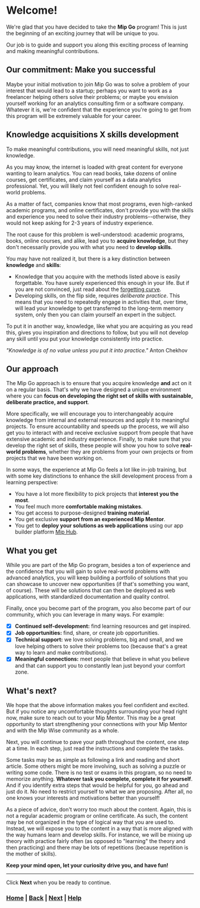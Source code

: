 # Welcome!

We're glad that you have decided to take the **Mip Go** program!
This is just the beginning of an exciting journey that will be unique to you.

Our job is to guide and support you along this exciting process of learning and making meaningful contributions.

## Our commitment: Make you successful

Maybe your initial motivation to join Mip Go was to solve a problem of your interest that would lead to a startup; perhaps you want to work as a freelancer helping others solve their problems; or maybe you envision yourself working for an analytics consulting firm or a software company.
Whatever it is, we're confident that the experience you're going to get from this program will be extremely valuable for your career.

## Knowledge acquisitions X skills development

To make meaningful contributions, you will need meaningful skills, not just knowledge.

As you may know, the internet is loaded with great content for everyone wanting to learn analytics. You can read books, take dozens of online courses, get certificates, and claim yourself as a data analytics professional.
Yet, you will likely not feel confident enough to solve real-world problems.

As a matter of fact, companies know that most programs, even high-ranked academic programs, and online certificates, don't provide you with the skills and experience you need to solve their industry problems--otherwise, they would not keep asking for 2-3 years of industry experience.

The root cause for this problem is well-understood: academic programs, books, online courses, and alike, lead you to **acquire knowledge**, but they don't necessarily provide you with what you need to **develop skills**.

You may have not realized it, but there is a key distinction between **knowledge** and **skills**:

* Knowledge that you acquire with the methods listed above is easily forgettable. You have surely experienced this enough in your life. But if you are not convinced, just read about the [forgetting curve](https://en.wikipedia.org/wiki/Forgetting_curve).
* Developing skills, on the flip side, requires *deliberate practice*. This means that you need to repeatedly engage in activities that, over time, will lead your knowledge to get transferred to the long-term memory system, only then you can claim yourself an expert in the subject.

To put it in another way, knowledge, like what you are acquiring as you read this, gives you inspiration and directions to follow, but you will not develop any skill until you put your knowledge consistently into practice.

*"Knowledge is of no value unless you put it into practice."*
Anton Chekhov

## Our approach

The Mip Go approach is to ensure that you acquire knowledge **and** act on it on a regular basis. That's why we have designed a unique environment where you can **focus on developing the right set of skills with sustainable, deliberate practice, and support**.

More specifically, we will encourage you to interchangeably acquire knowledge from internal and external resources and apply it to meaningful projects.
To ensure accountability and speeds up the process, we will also get you to interact with and receive exclusive support from people that have extensive academic and industry experience. Finally, to make sure that you develop the right set of skills, these people will show you how to solve **real-world problems**, whether they are problems from your own projects or from projects that we have been working on.

In some ways, the experience at Mip Go feels a lot like in-job training, but with some key distinctions to enhance the skill development process from a learning perspective:

* You have a lot more flexibility to pick projects that **interest you the most**.
* You feel much more **comfortable making mistakes**.
* You get access to purpose-designed **training material**.
* You get exclusive **support from an experienced Mip Mentor**.
* You get to **deploy your solutions as web applications** using our app builder platform [Mip Hub](https://www.mipwise.com/mip-hub).

## What you get

While you are part of the Mip Go program, besides a ton of experience and the confidence that you will gain to solve real-world problems with advanced analytics, you will keep building a portfolio of solutions that you can showcase to uncover new opportunities (if that's something you want, of course). These will be solutions that can then be deployed as web applications, with standardized documentation and quality control.

Finally, once you become part of the program, you also become part of our community, which you can leverage in many ways. For example:

* [X] **Continued self-development:** find learning resources and get inspired.
* [X] **Job opportunities:** find, share, or create job opportunities.
* [X] **Technical support:** we love solving problems, big and small, and we love helping others to solve their problems too (because that's a great way to learn and make contributions).
* [X] **Meaningful connections:** meet people that believe in what you believe and that can support you to constantly lean just beyond your comfort zone.

## What's next?

We hope that the above information makes you feel confident and excited. But if you notice any uncomfortable thoughts surrounding your head right now, make sure to reach out to your Mip Mentor. This may be a great opportunity to start strengthening your connections with your Mip Mentor and with the Mip Wise community as a whole.

Next, you will continue to pave your path throughout the content, one step at a time. In each step, just read the instructions and complete the tasks.

Some tasks may be as simple as following a link and reading and short article.
Some others might be more involving, such as solving a puzzle or writing some code.
There is no test or exams in this program, so no need to memorize anything.
**Whatever task you complete, complete it for yourself**. And if you identify extra steps that would be helpful for you, go ahead and just do it.
No need to restrict yourself to what we are proposing. After all, no one knows your interests and motivations better than yourself!

As a piece of advice, don't worry too much about the content.
Again, this is not a regular academic program or online certificate.
As such, the content may be not organized in the type of logical way that you are used to. Instead, we will expose you to the content in a way that is more aligned with the way humans learn and develop skills.
For instance, we will be mixing up theory with practice fairly often (as opposed to "learning" the theory and then practicing) and there may be lots of repetitions (because repetition is the mother of skills).

**Keep your mind open, let your curiosity drive you, and have fun!**

------------------------------------------------------------------------------

Click **Next** when you be ready to continue.

### [Home][home] | [Back][back] | [Next][next] | [Help][help]

[home]: ../README.md
[back]: ../README.md
[next]: 1_overview/README.md
[help]: ../0_help/README.md
